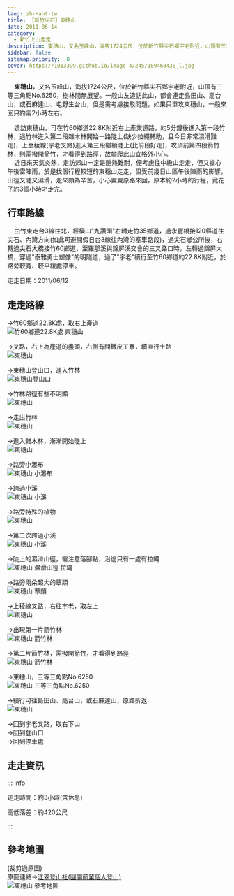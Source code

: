 ```yaml
---
lang: zh-Hant-tw
title: 【新竹尖石】東穗山
date: 2011-06-14
category: 
  - 新竹上山走走
description: 東穗山，又名玉峰山，海拔1724公尺，位於新竹縣尖石鄉宇老附近，山頂有三等三角點No.6250，樹林間無展望。一般山友造訪此山，都會連走島田山、高台山，或石麻達山、屯野生台山，但是需考慮接駁問題，如果只單攻東穗山，一般來回只約需2小時左右。
sidebar: false
sitemap.priority: .8
cover: https://1013399.github.io/image-4/245/189468430_l.jpg
---
```


    **東穗山**，又名玉峰山，海拔1724公尺，位於新竹縣尖石鄉宇老附近，山頂有三等三角點No.6250，樹林間無展望。一般山友造訪此山，都會連走島田山、高台山，或石麻達山、屯野生台山，但是需考慮接駁問題，如果只單攻東穗山，一般來回只約需2小時左右。  

<!-- more -->

    造訪東穗山，可在竹60鄉道22.8K附近右上產業道路，約5分鐘後進入第一段竹林，過竹林進入第二段雜木林開始一路陡上(缺少拉繩輔助，且今日非常濕滑難走)，上至稜線(宇老叉路)進入第三段繼續陡上(比前段好走)，攻頂前第四段箭竹林，則需撥開箭竹，才看得到路徑，故攀爬此山宜格外小心。  
    近日來天氣炎熱，走訪郊山一定是酷熱難耐，便考慮往中級山走走，但又擔心午後雷陣雨，於是找個行程較短的東穗山走走，但受前幾日山區午後陣雨的影響，山徑又陡又濕滑，走來頗為辛苦，小心翼翼原路來回，原本約2小時的行程，竟花了約3個小時才走完。

## 行車路線
    由竹東走台3線往北，經橫山"九讚頭"右轉走竹35鄉道，過永豐橋接120縣道往尖石、內灣方向(如此可避開假日台3線往內灣的塞車路段)，過尖石鄉公所後，右轉過尖石大橋接竹60鄉道，至羅那溪與錦屏溪交會的三叉路口時，左轉過錦屏大橋，穿過"泰雅勇士塑像"的明隧道，過了"宇老"續行至竹60鄉道約22.8K附近，於路旁較寬、較平緩處停車。

走走日期：2011/06/12

## 走走路線
→竹60鄉道22.8K處，取右上產道  
![竹60鄉道22.8K處 東穗山](https://1013399.github.io/image-4/245/189468358_l.jpg)

→叉路，右上為產道的盡頭，右側有間鐵皮工寮，續直行土路  
![東穗山](https://1013399.github.io/image-4/245/189468377_l.jpg)

→東穗山登山口，進入竹林  
![東穗山登山口](https://1013399.github.io/image-4/245/189468389_l.jpg)

→竹林路徑有些不明顯  
![東穗山](https://1013399.github.io/image-4/245/189468457_l.jpg)

→走出竹林  
![東穗山](https://1013399.github.io/image-4/245/189468452_l.jpg)

→進入雜木林，漸漸開始陡上  
![東穗山](https://1013399.github.io/image-4/245/189468396_l.jpg)

→路旁小瀑布  
![東穗山 小瀑布](https://1013399.github.io/image-4/245/189468404_l.jpg)

→跨過小溪  
![東穗山 小溪](https://1013399.github.io/image-4/245/189468449_l.jpg)

→路旁特殊的植物  
![東穗山](https://1013399.github.io/image-4/245/189468445_l.jpg)

→第二次跨過小溪  
![東穗山 小溪](https://1013399.github.io/image-4/245/189468410_l.jpg)

→陡上的濕滑山徑，需注意落腳點，沿途只有一處有拉繩  
![東穗山 濕滑山徑 拉繩](https://1013399.github.io/image-4/245/189468415_l.jpg)

→路旁兩朵超大的蕈類  
![東穗山 蕈類](https://1013399.github.io/image-4/245/189468438_l.jpg)

→上稜線叉路，右往宇老，取左上  
![東穗山](https://1013399.github.io/image-4/245/189468418_l.jpg)

→出現第一片箭竹林  
![東穗山 箭竹林](https://1013399.github.io/image-4/245/189468433_l.jpg)

→第二片箭竹林，需撥開箭竹，才看得到路徑  
![東穗山 箭竹林](https://1013399.github.io/image-4/245/189468420_l.jpg)

→東穗山，三等三角點No.6250  
![東穗山 三等三角點No.6250](https://1013399.github.io/image-4/245/189468423_l.jpg)

→續行可往島田山、高台山，或石麻達山，原路折返  
![東穗山](https://1013399.github.io/image-4/245/189468430_l.jpg)

→回到宇老叉路，取右下山  
→回到登山口  
→回到停車處

## 走走資訊

::: info

走走時間：約3小時(含休息)

高低落差：約420公尺

:::

## 參考地圖
(裁剪過原圖)  
原圖連結→[江翠登山社(圓開前輩個人登山)](http://ms1.ctjh.tpc.edu.tw/~uank3/090823chat.htm)  
![東穗山 參考地圖](https://1013399.github.io/image-4/245/189468831_l.jpg)